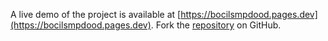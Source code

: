 A live demo of the project is available at [https://bocilsmpdood.pages.dev](https://bocilsmpdood.pages.dev).
Fork the [repository](https://github.com/jojtoview/bokepindobocil) on GitHub.